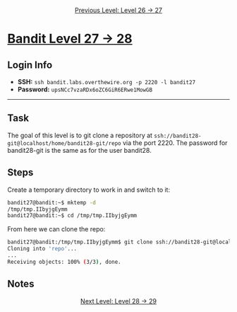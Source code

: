 <p align="center">
<a href="level-26→27.md">Previous Level: Level 26 → 27</a>
</p>

# [Bandit Level 27 → 28](https://overthewire.org/wargames/bandit/bandit27.html)

## Login Info
- **SSH:** `ssh bandit.labs.overthewire.org -p 2220 -l bandit27`
- **Password:** `upsNCc7vzaRDx6oZC6GiR6ERwe1MowGB`

---

## Task 
The goal of this level is to git clone a repository at `ssh://bandit28-git@localhost/home/bandit28-git/repo` via the port 2220. The password for bandit28-git is the same as for the user bandit28.  

## Steps
Create a temporary directory to work in and switch to it:
```bash
bandit27@bandit:~$ mktemp -d
/tmp/tmp.IIbyjgEymm
bandit27@bandit:~$ cd /tmp/tmp.IIbyjgEymm
```
From here we can clone the repo:
```bash
bandit27@bandit:/tmp/tmp.IIbyjgEymm$ git clone ssh://bandit28-git@localhost/home/bandit28-git/repo
Cloning into 'repo'...
...
Receiving objects: 100% (3/3), done.
```


## Notes


<p align="center">
<a href="level-28→29.md">Next Level: Level 28 → 29</a>
</p>


